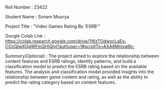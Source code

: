 Roll Number       :   23422

Student Name      :   Sonam Mourya

Project Title     :   "Video Games Rating By 'ESRB'"

Google Colab Link :   https://colab.research.google.com/drive/1WzTOdwocLaEs-COzQIwXOgWFmQHIQlyl?authuser=1#scrollTo=AXA6Mniva6b-

Summary(Optional) :  The project aimed to explore the relationship between content features and ESRB ratings, identify patterns, and build a classification model to predict the ESRB rating based on the available features. The analysis and classification model provided insights into the relationship between game content and rating, as well as the ability to predict the rating category based on content features.
